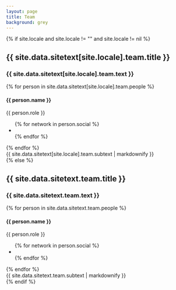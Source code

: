 ```yaml
---
layout: page
title: Team
background: grey
---
```


<!-- Team -->
{% if site.locale and site.locale != "" and site.locale != nil %}
<div class="container">
  <div class="row">
	<div class="col-lg-12 text-center">
	  <h2 class="section-heading text-uppercase">{{ site.data.sitetext[site.locale].team.title }}</h2>
	  <h3 class="section-subheading text-muted">{{ site.data.sitetext[site.locale].team.text }}</h3>
	</div>
  </div>
  <div class="row d-flex justify-content-center">
  {% for person in site.data.sitetext[site.locale].team.people %}
	<div class="col-sm-4">
	  <div class="team-member">
		<img class="mx-auto rounded-circle" src="{{ person.image }}" alt="">
		<h4>{{ person.name }}</h4>
		<p class="text-muted">{{ person.role }}</p>
		<ul class="list-inline social-buttons">
		{% for network in person.social %}
		  <li class="list-inline-item">
			<a href="{{ network.url }}">
			  <i class="{{ network.icon }}"></i>
			</a>
		  </li>
		{% endfor %}
		</ul>
	  </div>
	</div>
  {% endfor %}
  </div>
  <div class="row">
	<div class="col-lg-8 mx-auto text-center">
	  <div class="large text-muted">{{ site.data.sitetext[site.locale].team.subtext | markdownify }}</div>
	</div>
  </div>
</div>
{% else %}
<section class="page-section" id="{{ site.data.sitetext.team.section | default: "team" }}">
	<div class="container">
	  <div class="row">
		<div class="col-lg-12 text-center">
		  <h2 class="section-heading text-uppercase">{{ site.data.sitetext.team.title }}</h2>
		  <h3 class="section-subheading text-muted">{{ site.data.sitetext.team.text }}</h3>
		</div>
	  </div>
	  <div class="row d-flex justify-content-center">
	  {% for person in site.data.sitetext.team.people %}
		<div class="col-sm-4">
		  <div class="team-member">
			<img class="mx-auto rounded-circle" src="{{ person.image }}" alt="">
			<h4>{{ person.name }}</h4>
			<p class="text-muted">{{ person.role }}</p>
			<ul class="list-inline social-buttons">
			{% for network in person.social %}
			  <li class="list-inline-item">
				<a href="{{ network.url }}">
				  <i class="{{ network.icon }}"></i>
				</a>
			  </li>
			{% endfor %}
			</ul>
		  </div>
		</div>
	  {% endfor %}
	  </div>
	  <div class="row">
		<div class="col-lg-8 mx-auto text-center">
		  <div class="large text-muted">{{ site.data.sitetext.team.subtext | markdownify }}</div>
		</div>
	  </div>
	</div>
{% endif %}
<!-- End Team -->
